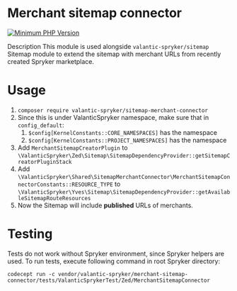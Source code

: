# Merchant sitemap connector

[![Minimum PHP Version](https://img.shields.io/badge/php-%3E%3D%208.0-8892BF.svg)](https://php.net/)

Description
This module is used alongside `valantic-spryker/sitemap` Sitemap module to extend the sitemap with merchant URLs from recently created Spryker marketplace.

# Usage

1. `composer require valantic-spryker/sitemap-merchant-connector`
2. Since this is under ValanticSpryker namespace, make sure that in `config_default`:
   1. `$config[KernelConstants::CORE_NAMESPACES]` has the namespace
   2. `$config[KernelConstants::PROJECT_NAMESPACES]` has the namespace
5. Add `MerchantSitemapCreatorPlugin` to `\ValanticSpryker\Zed\Sitemap\SitemapDependencyProvider::getSitemapCreatorPluginStack`
6. Add `\ValanticSpryker\Shared\SitemapMerchantConnector\MerchantSitemapConnectorConstants::RESOURCE_TYPE` to `\ValanticSpryker\Yves\Sitemap\SitemapDependencyProvider::getAvailableSitemapRouteResources`
7. Now the Sitemap will include **published** URLs of merchants.

# Testing

Tests do not work without Spryker environment, since Spryker helpers are used. To run tests, execute following command in root Spryker directory:

`codecept run -c vendor/valantic-spryker/merchant-sitemap-connector/tests/ValanticSprykerTest/Zed/MerchantSitemapConnector`

